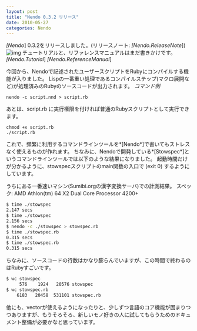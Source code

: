 ```yaml
---
layout: post
title: "Nendo 0.3.2 リリース"
date: 2010-05-27
categories: Nendo
---
```

*[Nendo*] 0.3.2をリリースしました。(リリースノート: *[Nendo.ReleaseNote*])
![img](../img/rubygems_icon_128.png)
チュートリアルと、リファレンスマニュアルはまだ書きかけです。
*[Nendo.Tutorial*] 
*[Nendo.ReferenceManual*] 

今回から、Nendoで記述されたユーザースクリプトをRubyにコンパイルする機能が入りました。
Lispの一番重い処理であるコンパイルステップ(マクロ展開など)が処理済みのRubyのソースコードが出力されます。
 *コマンド例*
```
nendo -c script.nnd > script.rb
```

あとは、script.rb に実行権限を付ければ普通のRubyスクリプトとして実行できます。
```
chmod +x script.rb
./script.rb
```

これで、頻繁に利用するコマンドラインツールを*[Nendo*]で書いてもストレスなく使えるものが作れます。
ちなみに、Nendoで開発している*[Stowspec*]というコマンドラインツールでは以下のような結果になりました。
起動時間だけが分かるように、stowspecスクリプトのmain関数の入口で (exit 0) するようにしています。

 うちにある一番速いマシン(Sumibi.orgの漢字変換サーバ)での計測結果。
 スペック: AMD Athlon(tm) 64 X2 Dual Core Processor 4200+
```bash
$ time ./stowspec
2.147 secs                                                                                                                      
$ time ./stowspec
2.156 secs                                                                                                                      
$ nendo -c ./stowspec > stowspec.rb  
$ time ./stowspec.rb
0.315 secs                                                                                                                      
$ time ./stowspec.rb
0.315 secs                                                                                                                      
```

ちなみに、ソースコードの行数はかなり膨らんでいますが、この時間で終わるのはRubyすごいです。
```bash
$ wc stowspec
     576    1924   20576 stowspec
$ wc stowspec.rb
    6183   20458  531101 stowspec.rb
```

他にも、vectorが使えるようになったりと、少しずつ言語のコア機能が固まりつつありますが、もうそろそろ、新しいモノ好きの人に試してもらうためのドキュメント整備が必要かなと思っています。
